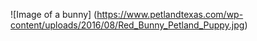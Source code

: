 ![Image of a bunny] (https://www.petlandtexas.com/wp-content/uploads/2016/08/Red_Bunny_Petland_Puppy.jpg)
